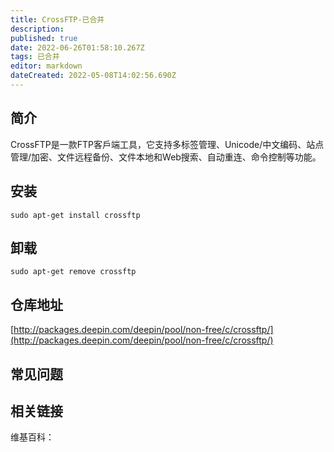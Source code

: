 ```yaml
---
title: CrossFTP-已合并
description: 
published: true
date: 2022-06-26T01:58:10.267Z
tags: 已合并
editor: markdown
dateCreated: 2022-05-08T14:02:56.690Z
---
```


## 简介

CrossFTP是一款FTP客戶端工具，它支持多标签管理、Unicode/中文编码、站点管理/加密、文件远程备份、文件本地和Web搜索、自动重连、命令控制等功能。

## 安装

`sudo apt-get install crossftp`

## 卸载

`sudo apt-get remove crossftp`

## 仓库地址

[http://packages.deepin.com/deepin/pool/non-free/c/crossftp/](http://packages.deepin.com/deepin/pool/non-free/c/crossftp/)


## 常见问题


## 相关链接

维基百科：